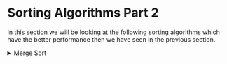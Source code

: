 # Sorting Algorithms Part 2

In this section we will be looking at the following sorting algorithms which have the better performance then we have seen in the previous section.

<details>
  <summary> Merge Sort </summary>

# What is Merge Sort?

- Merge sort is a divide and conquer algorithm.
- It divides input array in two halves, calls itself for the two halves and then merges the two sorted halves.

![mergr sort](./assets/merge_sort_concept.png)

## How does it work?

Let's take the example from the image above and see how merge sort works.

```text
arr = [ 3,8 ,1 ,9 ,4, 0, 5, 7]

Divid the array into two halves:
[ 3, 8, 1, 9 ] [ 4, 0, 5, 7 ]

Divid the array into two halves:
[ 3, 8 ] [ 1, 9 ] [ 4, 0 ] [ 5, 7 ]

Divid the array into two halves - Step 1:
[ 3 ] [ 8 ] [ 1 ] [ 9 ] [ 4 ] [ 0 ] [ 5 ] [ 7 ]

Merge the array - Step 2:
[ 3, 8 ] [ 1, 9 ] [ 0, 4 ] [ 5, 7 ]

Merge the array - Step 3:
[ 1, 3, 8, 9 ] [ 0, 4, 5, 7 ]

Merge the array - Step 4:
[ 0, 1, 3, 4, 5, 7, 8, 9 ]
```

From step 1 to step 2, we need to move pointer eight times, same as from step 2 to step 3 and from step 3 to step 4, so the complexity is `8*3 = 24`.

## Complexity

Let's take a dive into the complexity of merge sort.

```text
Step 1:
[ ] [ ] [ ] [ ] [ ] [ ] [ ] [ ]

Step 2:
[ ] [ ] [ ] [ ]

Step 3:
[ ][ ]

Step 4
[ ]
```

Length of an array = `8`, `8/2 = 4, 8/4 = 2, 8/8 = 1`, let's assume the length of an array is `n` and follow the same pattern, it would be like `n/2`, `n/4`, `n/8` and `1`, 1 = `n/2^k`, `2^k = n`, and `log2^n = k`(k means the total number of merging ), we have merged log2^n times, and each time we need to move pointer `n` times, so the complexity is `n*log2^n`, which is `O(nlogn)`.

```text
length = 8

8*log2^8 = 8*3 = 24(just like the graph below)
```

![complexity](./assets/complexity.png)

## Pseudocode

```text
// Part 1
merge(arr1, arr2):
  result = [], i = 0, j = 0
  while i < arr1.length && j < arr2.length:
    if arr1[i] > arr2[j]:
      add arr2[j] to result
      j++
    else:
      add arr1[i] to result
      i++

either arr1 or arr2 will have something left, pul all remaining elements to result by using loop.

// Part 2
mergeSort(arr):
  if arr.length = 1:
    return arr
  else:
    mid = arr.length/2
    left = arr.slice(0, middle)
    right = arr.slice(middle, arr.length)
    return merge(mergeSort(left), mergeSort(right))
```

**function mergeSort** is a **recursive function**, it will call itself until the length of array is 1, then it will return the array, and then it will merge the array.

**function merge** is a function that will merge two **sorted** arrays into one sorted array.

## Implementation

```ts
// Define merge function
// Need to pass sorted arrays
function merge(arr1: number[], arr2: number[]) {
  let result: number[] = [];
  let i = 0;
  let j = 0;

  while (i < arr1.length && j < arr2.length) {
    if (arr1[i] > arr2[j]) {
      result.push(arr2[j]);
      j++;
    } else {
      result.push(arr1[i]);
      i++;
    }
  }
  // Dealing with the left elements, loop them and add the to the arr
  while (i < arr1.length) {
    result.push(arr1[i]);
    i++;
  }
  while (j < arr2.length) {
    result.push(arr2[j]);
    j++;
  }
  return result;
}
// console.log(merge([1, 5, 9], [-3, 2, 7]));

function mergeSort(arr: number[]): number[] {
  if (arr.length <= 1) {
    return arr;
  } else {
    let middle = Math.floor(arr.length / 2);
    let left = arr.slice(0, middle);
    let right = arr.slice(middle, arr.length);
    return merge(mergeSort(left), mergeSort(right));
  }
}

console.log(mergeSort([13, 9, 10, 4, 7, 2, 11, 5, 19, 1]));

/**
 * Result
[
  1,  2,  4,  5,  7,
  9, 10, 11, 13, 19
]
 * 
*/
```

## Big O of Merge Sort

- Worse case: `O(nlogn)`
- Best case: `O(nlogn)`
- Average case: `O(nlogn)`

When using merge sort, we know that it has to divide the array into two havles and then merge them wherther the array is sorted or not, so the best case, worse case and average case are all the same.

Take a look at the code, when implementing merge sort, we have created several new arrays (left, right) and recursive calls, so the space complexity is `O(n)`.

</details>
